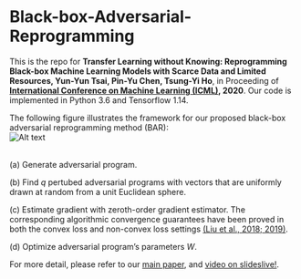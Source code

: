 # Black-box-Adversarial-Reprogramming

This is the repo for **Transfer Learning without Knowing: Reprogramming Black-box Machine Learning Models with Scarce Data and Limited Resources, Yun-Yun Tsai, Pin-Yu Chen, Tsung-Yi Ho**, in Proceeding of **[International Conference on Machine Learning (ICML)](https://icml.cc/), 2020**. Our code is implemented in Python 3.6 and Tensorflow 1.14. 

The following figure illustrates the framework for our proposed black-box adversarial reprogramming method (BAR): <br/>
![Alt text](https://user-images.githubusercontent.com/20013955/89761762-b2e55880-db21-11ea-93f8-db0cef7800c3.png)<br/>
<br/>

(a) Generate adversarial program. <br/>

(b) Find _q_ pertubed adversarial programs with vectors that are uniformly drawn at random
from a unit Euclidean sphere. <br/>

(c) Estimate gradient with zeroth-order gradient estimator. The corresponding algorithmic convergence guarantees have been proved in both the convex loss and non-convex loss settings [(Liu et al., 2018; 2019)](https://arxiv.org/pdf/1805.10367.pdf).<br/> 

(d) Optimize adversarial program’s parameters _W_. <br/>

For more detail, please refer to our [main paper](https://proceedings.icml.cc/static/paper_files/icml/2020/3642-Paper.pdf), and [video on slideslive!](https://slideslive.com/38928106/transfer-learning-without-knowing-reprogramming-blackbox-machine-learning-models-with-scarce-data-and-limited-resources?ref=speaker-31425-latest).

